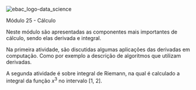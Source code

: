 ![ebac_logo-data_science](https://github.com/LucRib9/Ciencia_de_Dados_EBAC/assets/127044748/83baba6a-a2d6-47d2-a5ef-bd7e5ce7b7a7)

Módulo 25 - Cálculo

Neste módulo são apresentadas as componentes mais importantes de cálculo, sendo elas derivada e integral.

Na primeira atividade, são discutidas algumas aplicações das derivadas em computação. Como por exemplo a descrição de algoritmos 
que utilizam derivadas.

A segunda atividade é sobre integral de Riemann, na qual é calculado a integral da função $x^{3}$ no intervalo [1, 2].
